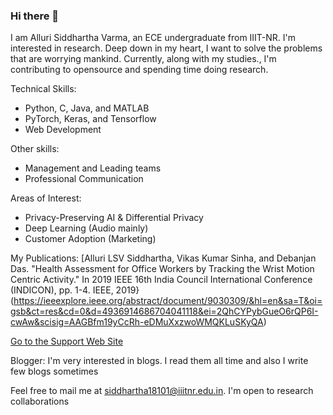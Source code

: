 ### Hi there 👋

I am Alluri Siddhartha Varma, an ECE undergraduate from IIIT-NR. I'm interested in research. Deep down in my heart, I want to solve the problems that are worrying mankind. Currently, along with my studies., I'm contributing to opensource and spending time doing research.

Technical Skills:
- Python, C, Java, and MATLAB
- PyTorch, Keras, and Tensorflow
- Web Development

Other skills:
- Management and Leading teams
- Professional Communication

Areas of Interest:
- Privacy-Preserving AI & Differential Privacy
- Deep Learning (Audio mainly)
- Customer Adoption (Marketing)

My Publications:
[Alluri LSV Siddhartha, Vikas Kumar Sinha, and Debanjan Das. "Health Assessment for Office Workers by Tracking the Wrist Motion Centric Activity." In 2019 IEEE 16th India Council International Conference (INDICON), pp. 1-4. IEEE, 2019} (https://ieeexplore.ieee.org/abstract/document/9030309/&hl=en&sa=T&oi=gsb&ct=res&cd=0&d=4936914686704041118&ei=2QhCYPybGueO6rQP6I-cwAw&scisig=AAGBfm19yCcRh-eDMuXxzwoWMQKLuSKyQA)

[Go to the Support Web Site](https://support.west-wind.com)

Blogger: I'm very interested in blogs. I read them all time and also I write few blogs sometimes



Feel free to mail me at siddhartha18101@iiitnr.edu.in. I'm open to research collaborations
